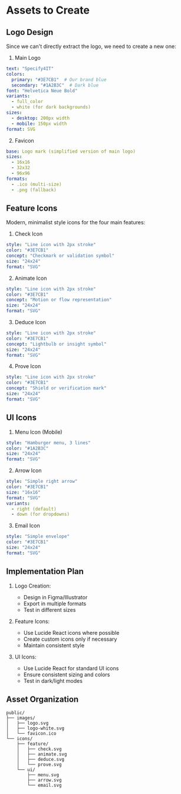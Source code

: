 # Assets to Create

## Logo Design
Since we can't directly extract the logo, we need to create a new one:

1. Main Logo
```yaml
text: "Specify4IT"
colors:
  primary: "#3E7CB1"  # Our brand blue
  secondary: "#1A2B3C"  # Dark blue
font: "Helvetica Neue Bold"
variants:
  - full_color
  - white (for dark backgrounds)
sizes:
  - desktop: 200px width
  - mobile: 150px width
format: SVG
```

2. Favicon
```yaml
base: Logo mark (simplified version of main logo)
sizes:
  - 16x16
  - 32x32
  - 96x96
formats:
  - .ico (multi-size)
  - .png (fallback)
```

## Feature Icons
Modern, minimalist style icons for the four main features:

1. Check Icon
```yaml
style: "Line icon with 2px stroke"
color: "#3E7CB1"
concept: "Checkmark or validation symbol"
size: "24x24"
format: "SVG"
```

2. Animate Icon
```yaml
style: "Line icon with 2px stroke"
color: "#3E7CB1"
concept: "Motion or flow representation"
size: "24x24"
format: "SVG"
```

3. Deduce Icon
```yaml
style: "Line icon with 2px stroke"
color: "#3E7CB1"
concept: "Lightbulb or insight symbol"
size: "24x24"
format: "SVG"
```

4. Prove Icon
```yaml
style: "Line icon with 2px stroke"
color: "#3E7CB1"
concept: "Shield or verification mark"
size: "24x24"
format: "SVG"
```

## UI Icons

1. Menu Icon (Mobile)
```yaml
style: "Hamburger menu, 3 lines"
color: "#1A2B3C"
size: "24x24"
format: "SVG"
```

2. Arrow Icon
```yaml
style: "Simple right arrow"
color: "#3E7CB1"
size: "16x16"
format: "SVG"
variants:
  - right (default)
  - down (for dropdowns)
```

3. Email Icon
```yaml
style: "Simple envelope"
color: "#3E7CB1"
size: "24x24"
format: "SVG"
```

## Implementation Plan

1. Logo Creation:
   - Design in Figma/Illustrator
   - Export in multiple formats
   - Test in different sizes

2. Feature Icons:
   - Use Lucide React icons where possible
   - Create custom icons only if necessary
   - Maintain consistent style

3. UI Icons:
   - Use Lucide React for standard UI icons
   - Ensure consistent sizing and colors
   - Test in dark/light modes

## Asset Organization
```
public/
├── images/
│   ├── logo.svg
│   ├── logo-white.svg
│   └── favicon.ico
└── icons/
    ├── feature/
    │   ├── check.svg
    │   ├── animate.svg
    │   ├── deduce.svg
    │   └── prove.svg
    └── ui/
        ├── menu.svg
        ├── arrow.svg
        └── email.svg
```
